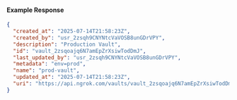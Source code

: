 <!-- Code generated for API Clients. DO NOT EDIT. -->

#### Example Response

```json
{
  "created_at": "2025-07-14T21:58:23Z",
  "created_by": "usr_2zsqh9CNYNtcVaVOSB8unGDrVPY",
  "description": "Production Vault",
  "id": "vault_2zsqoajq6N7amEpZrXsiwTodDmJ",
  "last_updated_by": "usr_2zsqh9CNYNtcVaVOSB8unGDrVPY",
  "metadata": "env=prod",
  "name": "prod-vault",
  "updated_at": "2025-07-14T21:58:23Z",
  "uri": "https://api.ngrok.com/vaults/vault_2zsqoajq6N7amEpZrXsiwTodDmJ"
}
```
